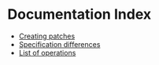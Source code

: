 # Documentation Index

* [Creating patches](patching_guide.md)
* [Specification differences](differences.md)
* [List of operations](operations.md)